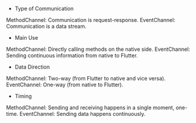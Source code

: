 * Type of Communication

MethodChannel: Communication is request-response.
EventChannel: Communication is a data stream.



* Main Use

MethodChannel: Directly calling methods on the native side.
EventChannel: Sending continuous information from native to Flutter.



* Data Direction

MethodChannel: Two-way (from Flutter to native and vice versa).
EventChannel: One-way (from native to Flutter).



* Timing

MethodChannel: Sending and receiving happens in a single moment, one-time.
EventChannel: Sending data happens continuously.